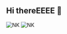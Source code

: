 ## Hi thereEEEE 👋

![NK](https://github-readme-stats.vercel.app/api?username=NerostavKuznetsov&show_icons=true&theme=merko&include_all_commits=true&width=400&count_private=true)
![NK](https://github-readme-stats.vercel.app/api/top-langs/?username=NerostavKuznetsov&layout=compact&theme=merko&width=400&count_private=true)













